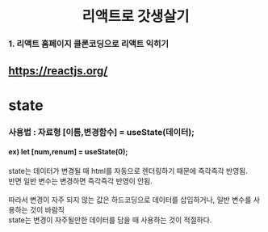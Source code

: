 <h1 align='center'>리액트로 갓생살기</h1>

### 1. 리액트 홈페이지 클론코딩으로 리액트 익히기
https://reactjs.org/
---
<h1 align='left'>state</h1>
<p>
<h3>사용법 : 자료형 [이름,변경함수] = useState(데이터);</h3>
<h4>ex) let [num,renum] = useState(0);</h4>
</p>
<p>
  state는 데이터가 변경될 때 html를 자동으로 렌더링하기 때문에 즉각즉각 반영됨.<br>
  반면 일반 변수는 변경하면 즉각즉각 반영이 안됨.<br><br>
  따라서 변경이 자주 되지 않는 값은 하드코딩으로 데이터를 삽입하거나, 일반 변수를 사용하는 것이 바람직<br>
  state는 변경이 자주될만한 데이터를 담을 때 사용하는 것이 적절하다.
</p>
